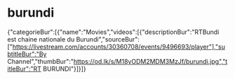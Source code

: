 # burundi
{"categorieBur":[{"name":"Movies","videos":[{"descriptionBur":"RTBundi est chaine nationale du Burundi","sourceBur":["https://livestream.com/accounts/30360708/events/9496693/player"],"subtitleBur":"By Channel","thumbBur":"https://od.lk/s/M18yODM2MDM3MzJf/burundi.jpg","titleBur":"RT BURUNDI"}]}]}
